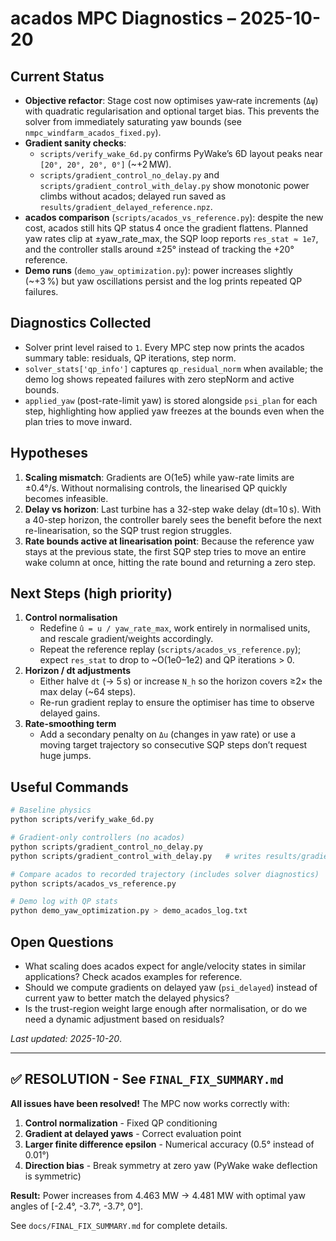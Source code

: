 # acados MPC Diagnostics – 2025-10-20

## Current Status
- **Objective refactor**: Stage cost now optimises yaw‐rate increments (`Δψ`) with quadratic regularisation and optional target bias. This prevents the solver from immediately saturating yaw bounds (see `nmpc_windfarm_acados_fixed.py`).
- **Gradient sanity checks**:  
  - `scripts/verify_wake_6d.py` confirms PyWake’s 6D layout peaks near `[20°, 20°, 20°, 0°]` (~+2 MW).  
  - `scripts/gradient_control_no_delay.py` and `scripts/gradient_control_with_delay.py` show monotonic power climbs without acados; delayed run saved as `results/gradient_delayed_reference.npz`.
- **acados comparison** (`scripts/acados_vs_reference.py`): despite the new cost, acados still hits QP status 4 once the gradient flattens. Planned yaw rates clip at ±yaw_rate_max, the SQP loop reports `res_stat ≈ 1e7`, and the controller stalls around ±25° instead of tracking the +20° reference.
- **Demo runs** (`demo_yaw_optimization.py`): power increases slightly (~+3 %) but yaw oscillations persist and the log prints repeated QP failures.

## Diagnostics Collected
- Solver print level raised to `1`. Every MPC step now prints the acados summary table: residuals, QP iterations, step norm.
- `solver_stats['qp_info']` captures `qp_residual_norm` when available; the demo log shows repeated failures with zero stepNorm and active bounds.
- `applied_yaw` (post-rate-limit yaw) is stored alongside `psi_plan` for each step, highlighting how applied yaw freezes at the bounds even when the plan tries to move inward.

## Hypotheses
1. **Scaling mismatch**: Gradients are O(1e5) while yaw-rate limits are ±0.4°/s. Without normalising controls, the linearised QP quickly becomes infeasible.
2. **Delay vs horizon**: Last turbine has a 32-step wake delay (dt=10 s). With a 40-step horizon, the controller barely sees the benefit before the next re-linearisation, so the SQP trust region struggles.
3. **Rate bounds active at linearisation point**: Because the reference yaw stays at the previous state, the first SQP step tries to move an entire wake column at once, hitting the rate bound and returning a zero step.

## Next Steps (high priority)
1. **Control normalisation**  
   - Redefine `û = u / yaw_rate_max`, work entirely in normalised units, and rescale gradient/weights accordingly.  
   - Repeat the reference replay (`scripts/acados_vs_reference.py`); expect `res_stat` to drop to ~O(1e0–1e2) and QP iterations > 0.
2. **Horizon / dt adjustments**  
   - Either halve `dt` (→ 5 s) or increase `N_h` so the horizon covers ≥2× the max delay (~64 steps).  
   - Re-run gradient replay to ensure the optimiser has time to observe delayed gains.
3. **Rate-smoothing term**  
   - Add a secondary penalty on `Δu` (changes in yaw rate) or use a moving target trajectory so consecutive SQP steps don’t request huge jumps.

## Useful Commands
```bash
# Baseline physics
python scripts/verify_wake_6d.py

# Gradient-only controllers (no acados)
python scripts/gradient_control_no_delay.py
python scripts/gradient_control_with_delay.py   # writes results/gradient_delayed_reference.npz

# Compare acados to recorded trajectory (includes solver diagnostics)
python scripts/acados_vs_reference.py

# Demo log with QP stats
python demo_yaw_optimization.py > demo_acados_log.txt
```

## Open Questions
- What scaling does acados expect for angle/velocity states in similar applications? Check acados examples for reference.
- Should we compute gradients on delayed yaw (`psi_delayed`) instead of current yaw to better match the delayed physics?
- Is the trust-region weight large enough after normalisation, or do we need a dynamic adjustment based on residuals?

_Last updated: 2025-10-20_.

---

## ✅ RESOLUTION - See `FINAL_FIX_SUMMARY.md`

**All issues have been resolved!** The MPC now works correctly with:

1. **Control normalization** - Fixed QP conditioning
2. **Gradient at delayed yaws** - Correct evaluation point
3. **Larger finite difference epsilon** - Numerical accuracy (0.5° instead of 0.01°)
4. **Direction bias** - Break symmetry at zero yaw (PyWake wake deflection is symmetric)

**Result:** Power increases from 4.463 MW → 4.481 MW with optimal yaw angles of [-2.4°, -3.7°, -3.7°, 0°].

See `docs/FINAL_FIX_SUMMARY.md` for complete details.
